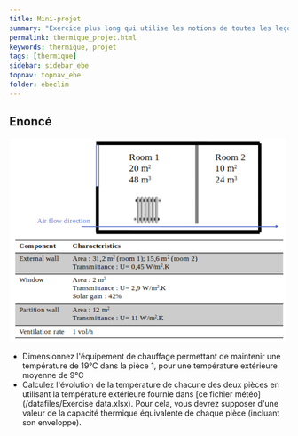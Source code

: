 ```yaml
---
title: Mini-projet
summary: "Exercice plus long qui utilise les notions de toutes les leçons précédentes de thermique"
permalink: thermique_projet.html
keywords: thermique, projet
tags: [thermique]
sidebar: sidebar_ebe
topnav: topnav_ebe
folder: ebeclim
---
```


## Enoncé

<img src="images/ebe/heat_project.png" style="width: 500px;">

* Dimensionnez l'équipement de chauffage permettant de maintenir une température de 19°C dans la pièce 1, pour une température extérieure moyenne de 9°C
* Calculez l'évolution de la température de chacune des deux pièces en utilisant la température extérieure fournie dans [ce fichier météo](/datafiles/Exercise data.xlsx). Pour cela, vous devrez supposer d'une valeur de la capacité thermique équivalente de chaque pièce (incluant son enveloppe).
